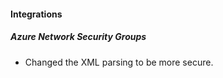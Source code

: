 
#### Integrations
##### Azure Network Security Groups
- Changed the XML parsing to be more secure.
